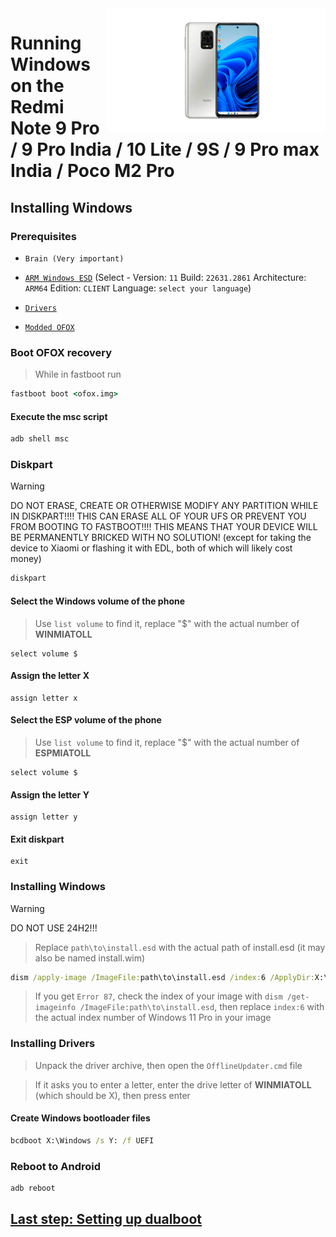 <img align="right" src="https://github.com/Rubanoxd/Port-Windows-11-redmi-note-9_pro/blob/main/Miatoll.png" width="350" alt="Windows 11 Running On A Redmi Note 9 Pro / 9 Pro India / 10 Lite / 9S / 9 Pro max India / Poco M2 Pro">

# Running Windows on the Redmi Note 9 Pro / 9 Pro India / 10 Lite / 9S / 9 Pro max India / Poco M2 Pro

## Installing Windows

### Prerequisites
- ```Brain (Very important)```

- [```ARM Windows ESD```](https://worproject.com/esd) (Select - Version:  ```11``` Build:  ```22631.2861``` Architecture:  ```ARM64``` Edition:  ```CLIENT``` Language:  ```select your language```)

- [```Drivers```](https://github.com/N1kroks/7xx-Drivers/releases/latest)

- [```Modded OFOX```](https://github.com/Rubanoxd/Port-Windows-11-redmi-note-9_pro/releases/tag/modded-ofox)

### Boot OFOX recovery
> While in fastboot run
```cmd
fastboot boot <ofox.img>
```

#### Execute the msc script
```cmd
adb shell msc
```

### Diskpart
> [!WARNING]
> DO NOT ERASE, CREATE OR OTHERWISE MODIFY ANY PARTITION WHILE IN DISKPART!!!! THIS CAN ERASE ALL OF YOUR UFS OR PREVENT YOU FROM BOOTING TO FASTBOOT!!!! THIS MEANS THAT YOUR DEVICE WILL BE PERMANENTLY BRICKED WITH NO SOLUTION! (except for taking the device to Xiaomi or flashing it with EDL, both of which will likely cost money)
```cmd
diskpart
```

#### Select the Windows volume of the phone
> Use `list volume` to find it, replace "$" with the actual number of **WINMIATOLL**
```diskpart
select volume $
```

#### Assign the letter X
```diskpart
assign letter x
```

#### Select the ESP volume of the phone
> Use `list volume` to find it, replace "$" with the actual number of **ESPMIATOLL**
```diskpart
select volume $
```

#### Assign the letter Y
```diskpart
assign letter y
```

#### Exit diskpart
```diskpart
exit
```

### Installing Windows
> [!Warning]
> DO NOT USE 24H2!!!

> Replace `path\to\install.esd` with the actual path of install.esd (it may also be named install.wim)
```cmd
dism /apply-image /ImageFile:path\to\install.esd /index:6 /ApplyDir:X:\
```

> If you get `Error 87`, check the index of your image with `dism /get-imageinfo /ImageFile:path\to\install.esd`, then replace `index:6` with the actual index number of Windows 11 Pro in your image

### Installing Drivers
> Unpack the driver archive, then open the `OfflineUpdater.cmd` file

> If it asks you to enter a letter, enter the drive letter of **WINMIATOLL** (which should be X), then press enter

#### Create Windows bootloader files
```cmd
bcdboot X:\Windows /s Y: /f UEFI
```

### Reboot to Android
```cmd
adb reboot
```

## [Last step: Setting up dualboot](dualboot-en.md)















